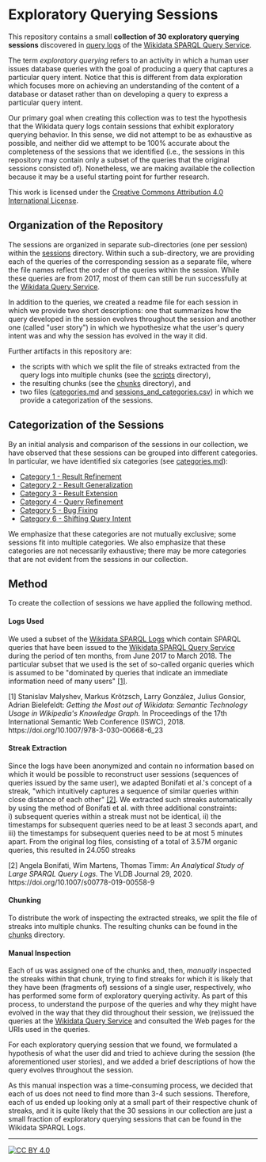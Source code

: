 # Exploratory Querying Sessions
This repository contains a small **collection of 30 exploratory querying sessions** discovered in [query logs](https://iccl.inf.tu-dresden.de/web/Wikidata_SPARQL_Logs/en) of the [Wikidata SPARQL Query Service](https://query.wikidata.org/).

The term _exploratory querying_ refers to an activity in which a human user issues database queries with the goal of producing a query that captures a particular query intent. Notice that this is different from data exploration which focuses more on achieving an understanding of the content of a database or dataset rather than on developing a query to express a particular query intent.

Our primary goal when creating this collection was to test the hypothesis that the Wikidata query logs contain sessions that exhibit exploratory querying behavior. In this sense, we did not attempt to be as exhaustive as possible, and neither did we attempt to be 100% accurate about the completeness of the sessions that we identified (i.e., the sessions in this repository may contain only a subset of the queries that the original sessions consisted of). Nonetheless, we are making available the collection because it may be a useful starting point for further research.

This work is licensed under the [Creative Commons Attribution 4.0 International License][cc-by].

## Organization of the Repository
The sessions are organized in separate sub-directories (one per session) within the [sessions](https://github.com/hartig/ExploratoryQueryingSessions/tree/main/sessions) directory. Within such a sub-directory, we are providing each of the queries of the corresponding session as a separate file, where the file names reflect the order of the queries within the session. While these queries are from 2017, most of them can still be run successfully at the [Wikidata Query Service](https://query.wikidata.org/).

In addition to the queries, we created a readme file for each session in which we provide two short descriptions: one that summarizes how the query developed in the session evolves throughout the session and another one (called "user story") in which we hypothesize what the user's query intent was and why the session has evolved in the way it did.

Further artifacts in this repository are:
* the scripts with which we split the file of streaks extracted from the query logs into multiple chunks (see the [scripts](https://github.com/hartig/ExploratoryQueryingSessions/tree/main/scripts) directory),
* the resulting chunks (see the [chunks](https://github.com/hartig/ExploratoryQueryingSessions/tree/main/chunks) directory), and
* two files ([categories.md](https://github.com/hartig/ExploratoryQueryingSessions/tree/main/categories.md) and [sessions_and_categories.csv](https://github.com/hartig/ExploratoryQueryingSessions/tree/main/sessions_and_categories.csv)) in which we provide a categorization of the sessions.

## Categorization of the Sessions
By an initial analysis and comparison of the sessions in our collection, we have observed that these sessions can be grouped into different categories. In particular, we have identified six categories (see [categories.md](https://github.com/hartig/ExploratoryQueryingSessions/tree/main/categories.md)):
* [Category 1 - Result Refinement](https://github.com/hartig/ExploratoryQueryingSessions/blob/main/categories.md#category-1---result-refinement)
* [Category 2 - Result Generalization](https://github.com/hartig/ExploratoryQueryingSessions/blob/main/categories.md#category-2---result-generalization)
* [Category 3 - Result Extension](https://github.com/hartig/ExploratoryQueryingSessions/blob/main/categories.md#category-3---result-extension)
* [Category 4 - Query Refinement](https://github.com/hartig/ExploratoryQueryingSessions/blob/main/categories.md#category-4---query-refinement)
* [Category 5 - Bug Fixing](https://github.com/hartig/ExploratoryQueryingSessions/blob/main/categories.md#category-5---bug-fixing)
* [Category 6 - Shifting Query Intent](https://github.com/hartig/ExploratoryQueryingSessions/blob/main/categories.md#category-6---shifting-query-intent)

We emphasize that these categories are not mutually exclusive; some sessions fit into multiple categories. We also emphasize that these categories are not necessarily exhaustive; there may be more categories that are not evident from the sessions in our collection.

## Method
To create the collection of sessions we have applied the following method.

#### Logs Used
We used a subset of the [Wikidata SPARQL Logs](https://iccl.inf.tu-dresden.de/web/Wikidata_SPARQL_Logs/en) which contain SPARQL queries that have been issued to the [Wikidata SPARQL Query Service](https://query.wikidata.org/) during the period of ten months, from June 2017 to March 2018. The particular subset that we used is the set of so-called organic queries which is assumed to be "dominated by queries that indicate an immediate information need of many users" [[1]](#Ref1).

<div id="Ref1">[1] Stanislav Malyshev, Markus Krötzsch, Larry González, Julius Gonsior, Adrian Bielefeldt: <em>Getting the Most out of Wikidata: Semantic Technology Usage in Wikipedia's Knowledge Graph.</em> In Proceedings of the 17th International Semantic Web Conference (ISWC), 2018. https://doi.org/10.1007/978-3-030-00668-6_23</div>

#### Streak Extraction
Since the logs have been anonymized and contain no information based on which it would be possible to reconstruct user sessions (sequences of queries issued by the same user), we adapted Bonifati et al.'s concept of a  streak, "which intuitively captures a sequence of similar queries within close distance of each other" [[2]](#Ref2). We extracted such streaks automatically by using the method of Bonifati et al. with three additional constraints: i)&nbsp;subsequent queries within a streak must not be identical, ii)&nbsp;the timestamps for subsequent queries need to be at least 3 seconds apart, and iii)&nbsp;the timestamps for subsequent queries need to be at most 5 minutes apart. From the original log files, consisting of a total of 3.57M organic queries, this resulted in 24.050 streaks

<div id="Ref2">[2] Angela Bonifati, Wim Martens, Thomas Timm: <em>An Analytical Study of Large SPARQL Query Logs.</em> The VLDB Journal 29, 2020. https://doi.org/10.1007/s00778-019-00558-9</div>

#### Chunking
To distribute the work of inspecting the extracted streaks, we split the file of streaks into multiple chunks. The resulting chunks can be found in the [chunks](https://github.com/hartig/ExploratoryQueryingSessions/tree/main/chunks) directory.

#### Manual Inspection
Each of us was assigned one of the chunks and, then, _manually_ inspected the streaks within that chunk, trying to find streaks for which it is likely that they have been (fragments of) sessions of a single user, respectively, who has performed some form of exploratory querying activity. As part of this process, to understand the purpose of the queries and why they might have evolved in the way that they did throughout their session, we (re)issued the queries at the [Wikidata Query Service](https://query.wikidata.org/) and consulted the Web pages for the URIs used in the queries.

For each exploratory querying session that we found, we formulated a hypothesis of what the user did and tried to achieve during the session (the aforementioned user stories), and we added a brief descriptions of how the query evolves throughout the session.

As this manual inspection was a time-consuming process, we decided that each of us does not need to find more than 3-4 such sessions. Therefore, each of us ended up looking only at a small part of their respective chunk of streaks, and it is quite likely that the 30 sessions in our collection are just a small fraction of exploratory querying sessions that can be found in the Wikidata SPARQL Logs.

-------
[![CC BY 4.0][cc-by-image]][cc-by]

[cc-by]: http://creativecommons.org/licenses/by/4.0/
[cc-by-image]: https://i.creativecommons.org/l/by/4.0/88x31.png
[cc-by-shield]: https://img.shields.io/badge/License-CC%20BY%204.0-lightgrey.svg
